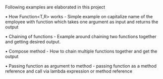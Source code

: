Following examples are elaborated in this project

•	How Function<T,R> works - Simple example on capitalize name of the employee with function which takes one argument as input and returns the output

•	Chaining of functions - Example around chaining two functions together and getting desired output.

•	Compose method - How to chain multiple functions together and get the output

•	Passing function as argument to method - passing function as a method reference and call via lambda expression or method reference

